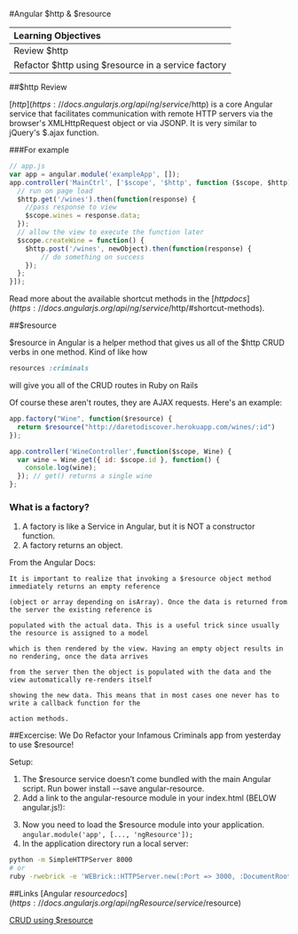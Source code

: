 #Angular $http & $resource

| Learning Objectives |
| :--- |
| Review $http
| Refactor $http using $resource in a service factory |

##$http Review

[$http](https://docs.angularjs.org/api/ng/service/$http) is a core Angular service that facilitates communication with remote HTTP servers via the browser's XMLHttpRequest object or via JSONP. It is very similar to jQuery's $.ajax function.

###For example

```js
// app.js
var app = angular.module('exampleApp', []);
app.controller('MainCtrl', ['$scope', '$http', function ($scope, $http) {
  // run on page load
  $http.get('/wines').then(function(response) {
    //pass response to view
    $scope.wines = response.data;
  });
  // allow the view to execute the function later
  $scope.createWine = function() {
    $http.post('/wines', newObject).then(function(response) {
        // do something on success
    });
  };
}]);
```

Read more about the available shortcut methods in the [$http docs](https://docs.angularjs.org/api/ng/service/$http/#shortcut-methods).

##$resource

$resource in Angular is a helper method that gives us all of the $http CRUD verbs in one method. Kind of like how
```ruby
resources :criminals
```
will give you all of the CRUD routes in Ruby on Rails

Of course these aren't routes, they are AJAX requests. Here's an example:

```js
app.factory("Wine", function($resource) {
  return $resource("http://daretodiscover.herokuapp.com/wines/:id")
});

app.controller('WineController',function($scope, Wine) {
  var wine = Wine.get({ id: $scope.id }, function() {
    console.log(wine);
  }); // get() returns a single wine
};
```

### What is a factory?
1. A factory is like a Service in Angular, but it is NOT a constructor function.
2. A factory returns an object.

From the Angular Docs:
```
It is important to realize that invoking a $resource object method immediately returns an empty reference 

(object or array depending on isArray). Once the data is returned from the server the existing reference is 

populated with the actual data. This is a useful trick since usually the resource is assigned to a model 

which is then rendered by the view. Having an empty object results in no rendering, once the data arrives 

from the server then the object is populated with the data and the view automatically re-renders itself 

showing the new data. This means that in most cases one never has to write a callback function for the 

action methods.
```

##Excercise: We Do
Refactor your Infamous Criminals app from yesterday to use $resource!

Setup:
1. The $resource service doesn’t come bundled with the main Angular script. Run bower install --save angular-resource.
2. Add a link to the angular-resource module in your index.html (BELOW angular.js!):
  <script src="bower_components/angular-resource/angular-resource.min.js"></script>
3. Now you need to load the $resource module into your application.
  `angular.module('app', [..., 'ngResource']);`
4. In the application directory run a local server:

```bash
python -m SimpleHTTPServer 8000
# or
ruby -rwebrick -e 'WEBrick::HTTPServer.new(:Port => 3000, :DocumentRoot => Dir.pwd).start'
```

##Links
[Angular $resource docs](https://docs.angularjs.org/api/ngResource/service/$resource)

[CRUD using $resource](http://www.sitepoint.com/creating-crud-app-minutes-angulars-resource/)
